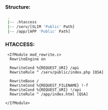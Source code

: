 ### Structure:
```Bash
 .
 |-- .htaccess
 |-- /serv/[SLIM 'Public' Path]
 |-- /app/[APP 'Public' Path]
```
 
 
 ### HTACCESS:

````````
 <IfModule mod_rewrite.c>
  RewriteEngine on

  RewriteCond %{REQUEST_URI} /api
  RewriteRule ^ /serv/public/index.php [QSA]

  RewriteBase / 
  RewriteCond %{REQUEST_FILENAME} !-f
  RewriteCond %{REQUEST_URI} !/api
  RewriteRule ^ /app/index.html [QSA]

</IfModule>
````````
